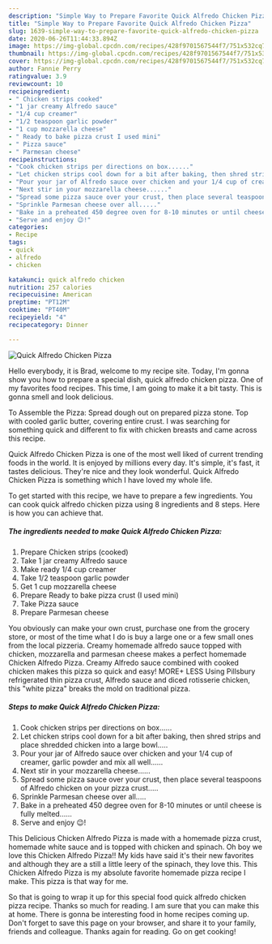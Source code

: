 ```yaml
---
description: "Simple Way to Prepare Favorite Quick Alfredo Chicken Pizza"
title: "Simple Way to Prepare Favorite Quick Alfredo Chicken Pizza"
slug: 1639-simple-way-to-prepare-favorite-quick-alfredo-chicken-pizza
date: 2020-06-26T11:44:33.894Z
image: https://img-global.cpcdn.com/recipes/428f9701567544f7/751x532cq70/quick-alfredo-chicken-pizza-recipe-main-photo.jpg
thumbnail: https://img-global.cpcdn.com/recipes/428f9701567544f7/751x532cq70/quick-alfredo-chicken-pizza-recipe-main-photo.jpg
cover: https://img-global.cpcdn.com/recipes/428f9701567544f7/751x532cq70/quick-alfredo-chicken-pizza-recipe-main-photo.jpg
author: Fannie Perry
ratingvalue: 3.9
reviewcount: 10
recipeingredient:
- " Chicken strips cooked"
- "1 jar creamy Alfredo sauce"
- "1/4 cup creamer"
- "1/2 teaspoon garlic powder"
- "1 cup mozzarella cheese"
- " Ready to bake pizza crust I used mini"
- " Pizza sauce"
- " Parmesan cheese"
recipeinstructions:
- "Cook chicken strips per directions on box......"
- "Let chicken strips cool down for a bit after baking, then shred strips and place shredded chicken into a large bowl....."
- "Pour your jar of Alfredo sauce over chicken and your 1/4 cup of creamer, garlic powder and mix all well......"
- "Next stir in your mozzarella cheese......"
- "Spread some pizza sauce over your crust, then place several teaspoons of Alfredo chicken on your pizza crust....."
- "Sprinkle Parmesan cheese over all....."
- "Bake in a preheated 450 degree oven for 8-10 minutes or until cheese is fully melted......"
- "Serve and enjoy 😉!"
categories:
- Recipe
tags:
- quick
- alfredo
- chicken

katakunci: quick alfredo chicken 
nutrition: 257 calories
recipecuisine: American
preptime: "PT12M"
cooktime: "PT40M"
recipeyield: "4"
recipecategory: Dinner

---
```



![Quick Alfredo Chicken Pizza](https://img-global.cpcdn.com/recipes/428f9701567544f7/751x532cq70/quick-alfredo-chicken-pizza-recipe-main-photo.jpg)

Hello everybody, it is Brad, welcome to my recipe site. Today, I'm gonna show you how to prepare a special dish, quick alfredo chicken pizza. One of my favorites food recipes. This time, I am going to make it a bit tasty. This is gonna smell and look delicious.

To Assemble the Pizza: Spread dough out on prepared pizza stone. Top with cooled garlic butter, covering entire crust. I was searching for something quick and different to fix with chicken breasts and came across this recipe.

Quick Alfredo Chicken Pizza is one of the most well liked of current trending foods in the world. It is enjoyed by millions every day. It's simple, it's fast, it tastes delicious. They're nice and they look wonderful. Quick Alfredo Chicken Pizza is something which I have loved my whole life.


To get started with this recipe, we have to prepare a few ingredients. You can cook quick alfredo chicken pizza using 8 ingredients and 8 steps. Here is how you can achieve that.

<!--inarticleads1-->

##### The ingredients needed to make Quick Alfredo Chicken Pizza:

1. Prepare  Chicken strips (cooked)
1. Take 1 jar creamy Alfredo sauce
1. Make ready 1/4 cup creamer
1. Take 1/2 teaspoon garlic powder
1. Get 1 cup mozzarella cheese
1. Prepare  Ready to bake pizza crust (I used mini)
1. Take  Pizza sauce
1. Prepare  Parmesan cheese


You obviously can make your own crust, purchase one from the grocery store, or most of the time what I do is buy a large one or a few small ones from the local pizzeria. Creamy homemade alfredo sauce topped with chicken, mozzarella and parmesan cheese makes a perfect homemade Chicken Alfredo Pizza. Creamy Alfredo sauce combined with cooked chicken makes this pizza so quick and easy! MORE+ LESS Using Pillsbury refrigerated thin pizza crust, Alfredo sauce and diced rotisserie chicken, this &#34;white pizza&#34; breaks the mold on traditional pizza. 

<!--inarticleads2-->

##### Steps to make Quick Alfredo Chicken Pizza:

1. Cook chicken strips per directions on box......
1. Let chicken strips cool down for a bit after baking, then shred strips and place shredded chicken into a large bowl.....
1. Pour your jar of Alfredo sauce over chicken and your 1/4 cup of creamer, garlic powder and mix all well......
1. Next stir in your mozzarella cheese......
1. Spread some pizza sauce over your crust, then place several teaspoons of Alfredo chicken on your pizza crust.....
1. Sprinkle Parmesan cheese over all.....
1. Bake in a preheated 450 degree oven for 8-10 minutes or until cheese is fully melted......
1. Serve and enjoy 😉!


This Delicious Chicken Alfredo Pizza is made with a homemade pizza crust, homemade white sauce and is topped with chicken and spinach. Oh boy we love this Chicken Alfredo Pizza!! My kids have said it&#39;s their new favorites and although they are a still a little leery of the spinach, they love this. This Chicken Alfredo Pizza is my absolute favorite homemade pizza recipe I make. This pizza is that way for me. 

So that is going to wrap it up for this special food quick alfredo chicken pizza recipe. Thanks so much for reading. I am sure that you can make this at home. There is gonna be interesting food in home recipes coming up. Don't forget to save this page on your browser, and share it to your family, friends and colleague. Thanks again for reading. Go on get cooking!
